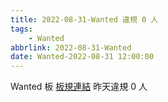 ```yaml
---
title: 2022-08-31-Wanted 違規 0 人
tags:
    - Wanted
abbrlink: 2022-08-31-Wanted
date: Wanted-2022-08-31 12:00:00
---
```

Wanted 板 [板規連結](https://www.ptt.cc/bbs/Wanted/M.1608829773.A.D3B.html)
昨天違規 0 人
